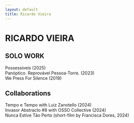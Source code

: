 ```yaml
---
layout: default
title: Ricardo Vieira
---
```


# RICARDO VIEIRA

## SOLO WORK
Possessíveis (2025)  
Panóptico. Reprovável Pessoa-Torre. (2023)  
We Press For Silence (2019)  

## Collaborations
Tempo e Tempo with Luiz Zanotello (2024)  
Invasor Abstracto #8 with OSSO Collective (2024)  
Nunca Estive Tão Perto (short-film by Francisca Dores, 2024)